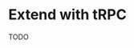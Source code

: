 # Extend with tRPC

<!--
https://github.com/opengovsg/starter-kit/blob/main/tests/msw/mockTrpc.ts
-->

TODO
